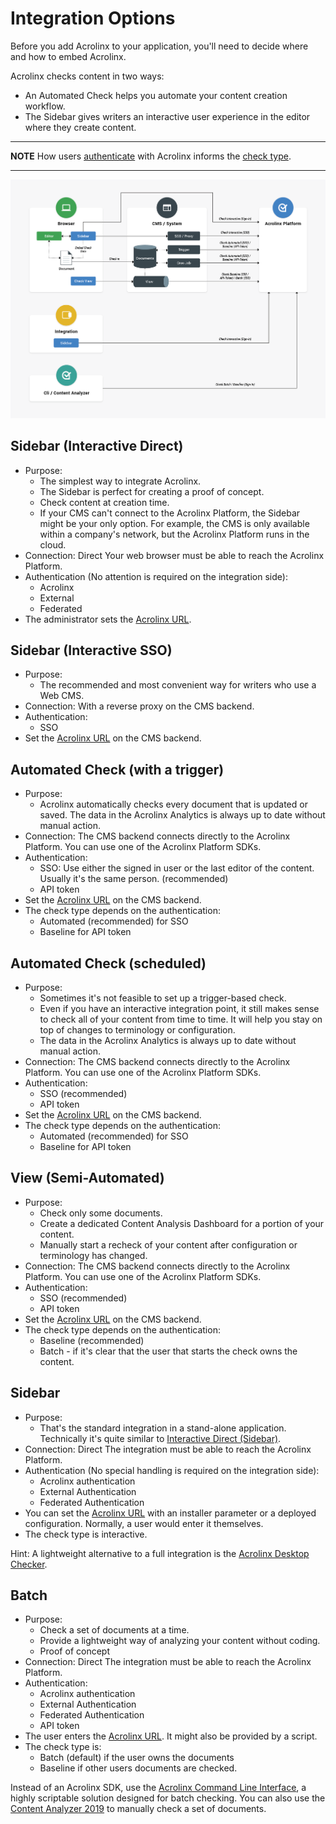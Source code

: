 # Integration Options

Before you add Acrolinx to your application, you'll need to decide where and how to embed Acrolinx.

Acrolinx checks content in two ways:

* An Automated Check helps you automate your content creation workflow.
* The Sidebar gives writers an interactive user experience in the editor where they create content.

---
**NOTE**
How users [authenticate](configuration.md#Authentication) with Acrolinx informs the [check type](check-types.md).

---

![Overview of Integration Options](images/integration-types.png)

## Sidebar (Interactive Direct)

* Purpose:
    + The simplest way to integrate Acrolinx.
    + The Sidebar is perfect for creating a proof of concept.
    + Check content at creation time.
    + If your CMS can't connect to the Acrolinx Platform, the Sidebar might be your only option.
    For example, the CMS is only available within a company's network, but the Acrolinx Platform runs in the cloud.
* Connection: Direct
  Your web browser must be able to reach the Acrolinx Platform.
* Authentication (No attention is required on the integration side):
    + Acrolinx
    + External
    + Federated
* The administrator sets the [Acrolinx URL](configuration.md#Acrolinx-URL).

## Sidebar (Interactive SSO)

* Purpose:
    + The recommended and most convenient way for writers who use a Web CMS.
* Connection: With a reverse proxy on the CMS backend.
* Authentication:
    + SSO
* Set the [Acrolinx URL](configuration.md#Acrolinx-URL) on the CMS backend.

## Automated Check (with a trigger)

* Purpose:
    + Acrolinx automatically checks every document that is updated or saved.
      The data in the Acrolinx Analytics is always up to date without manual action.
* Connection: The CMS backend connects directly to the Acrolinx Platform. You can use one of the Acrolinx Platform SDKs.
* Authentication:
    + SSO: Use either the signed in user or the last editor of the content. Usually it's the same person. (recommended)
    + API token
* Set the [Acrolinx URL](configuration.md#Acrolinx-URL) on the CMS backend.
* The check type depends on the authentication:
    + Automated (recommended) for SSO
    + Baseline for API token

## Automated Check (scheduled)

* Purpose:
    + Sometimes it's not feasible to set up a trigger-based check.
    + Even if you have an interactive integration point, it still makes sense to check all of your content from time to time.
      It will help you stay on top of changes to terminology or configuration.
    + The data in the Acrolinx Analytics is always up to date without manual action.
* Connection: The CMS backend connects directly to the Acrolinx Platform. You can use one of the Acrolinx Platform SDKs.
* Authentication:
    + SSO (recommended)
    + API token
* Set the [Acrolinx URL](configuration.md#Acrolinx-URL) on the CMS backend.
* The check type depends on the authentication:
    + Automated (recommended) for SSO
    + Baseline for API token

## View (Semi-Automated)

* Purpose:
    + Check only some documents.
    + Create a dedicated Content Analysis Dashboard for a portion of your content.
    + Manually start a recheck of your content after configuration or terminology has changed.
* Connection: The CMS backend connects directly to the Acrolinx Platform. You can use one of the Acrolinx Platform SDKs.
* Authentication:
    + SSO (recommended)
    + API token
* Set the [Acrolinx URL](configuration.md#Acrolinx-URL) on the CMS backend.
* The check type depends on the authentication:
    + Baseline (recommended)
    + Batch - if it's clear that the user that starts the check owns the content.

## Sidebar

* Purpose:
    + That's the standard integration in a stand-alone application.
      Technically it's quite similar to [Interactive Direct (Sidebar)](#interactive-direct-sidebar).
* Connection: Direct 
  The integration must be able to reach the Acrolinx Platform.
* Authentication (No special handling is required on the integration side):
    + Acrolinx authentication
    + External Authentication
    + Federated Authentication
* You can set the [Acrolinx URL](configuration.md#Acrolinx-URL) with an installer parameter or a deployed configuration.
  Normally, a user would enter it themselves.
* The check type is interactive.

Hint: A lightweight alternative to a full integration is the [Acrolinx Desktop Checker](https://docs.acrolinx.com/desktopchecker/latest/en).

## Batch

* Purpose:
    + Check a set of documents at a time.
    + Provide a lightweight way of analyzing your content without coding.
    + Proof of concept
* Connection: Direct
  The integration must be able to reach the Acrolinx Platform.
* Authentication:
    + Acrolinx authentication
    + External Authentication
    + Federated Authentication
    + API token
* The user enters the [Acrolinx URL](configuration.md#Acrolinx-URL).
  It might also be provided by a script.
* The check type is:
    + Batch (default) if the user owns the documents
    + Baseline if other users documents are checked.

Instead of an Acrolinx SDK, use the [Acrolinx Command Line Interface](https://docs.acrolinx.com/cli/latest/en),
a highly scriptable solution designed for batch checking.
You can also use the [Content Analyzer 2019](https://docs.acrolinx.com/ca/latest/en) to manually check a set of documents.
